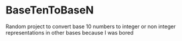 # BaseTenToBaseN
Random project to convert base 10 numbers to integer or non integer representations in other bases because I was bored
